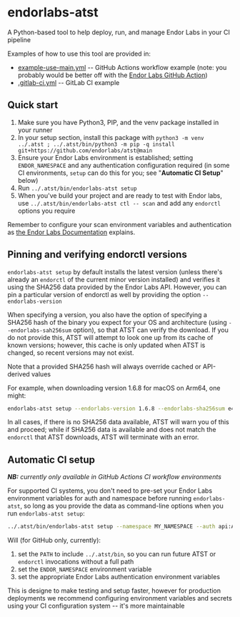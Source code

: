 # endorlabs-atst
A Python-based tool to help deploy, run, and manage Endor Labs in your CI pipeline

Examples of how to use this tool are provided in:

- [example-use-main.yml](.github/workflows/example-use-main.yml) -- GitHub Actions workflow example (note: you probably would be better off with the [Endor Labs GitHub Action](https://github.com/marketplace/actions/endor-labs-scan))
- [.gitlab-ci.yml](.gitlab-ci.yml) -- GitLab CI example

## Quick start

1. Make sure you have Python3, PIP, and the venv package installed in your runner
2. In your setup section, install this package with `python3 -m venv ../.atst ; ../.atst/bin/python3 -m pip -q install git+https://github.com/endorlabs/atst@main`
3. Ensure your Endor Labs environment is established; setting `ENDOR_NAMESPACE` and any authentication configuration required (in some CI environments, `setup` can do this for you; see "**Automatic CI Setup**" below)
4. Run `../.atst/bin/endorlabs-atst setup`
5. When you've build your project and are ready to test with Endor labs, use `../.atst/bin/endorlabs-atst ctl -- scan` and add any `endorctl` options you require

Remember to configure your scan environment variables and authentication as [the Endor Labs Documentation](https://docs.api.endorlabs.com) explains.

## Pinning and verifying endorctl versions

`endorlabs-atst setup` by default installs the latest version (unless there's already an `endorctl` of the current minor version installed) and verifies it using the SHA256 data provided by the Endor Labs API. However, you can pin a particular version of endorctl as well by providing the option `--endorlabs-version`

When specifying a version, you also have the option of specifying a SHA256 hash of the binary you expect for your OS and architecture (using `--endorlabs-sah256sum` option), so that ATST can verify the download. If you do not provide this, ATST will attempt to look one up from its cache of known versions; however, this cache is only updated when ATST is changed, so recent versions may not exist.

Note that a provided SHA256 hash will always override cached or API-derived values

For example, when downloading version 1.6.8 for macOS on Arm64, one might:

```bash
endorlabs-atst setup --endorlabs-version 1.6.8 --endorlabs-sha256sum e4ffa898606e53b78925e4618f095641c52b21d57522d9aa965db8aef1f5f4f1
```

In all cases, if there is no SHA256 data available, ATST will warn you of this and proceed; while if SHA256 data is available and does not match the `endorctl` that ATST downloads, ATST will terminate with an error.

## Automatic CI setup

***NB:*** *currently only available in GitHub Actions CI workflow environments*

For supported CI systems, you don't need to pre-set your Endor Labs environment variables for auth and namespace before running `endorlabs-atst`, so long as you provide the data as command-line options when you run `endorlabs-atst setup`:

```bash
../.atst/bin/endorlabs-atst setup --namespace MY_NAMESPACE --auth api:API_KEY:API_SECRET --endorlabs-version latest
```

Will (for GitHub only, currently):

1. set the `PATH` to include `../.atst/bin`, so you can run future ATST or `endorctl` invocations without a full path
2. set the `ENDOR_NAMESPACE` environment variable
3. set the appropriate Endor Labs authentication environment variables

This is designe to make testing and setup faster, however for production deployments we recommend configuring environment variables and secrets using your CI configuration system -- it's more maintainable